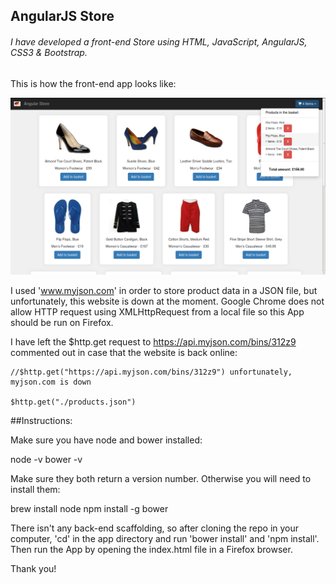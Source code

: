 ## AngularJS Store

###### I have developed a front-end Store using HTML, JavaScript, AngularJS, CSS3 & Bootstrap.

This is how the front-end app looks like:

![Alt text](./screenshots/screenshot.png)


I used 'www.myjson.com' in order to store product data in a JSON file, but unfortunately, this website is down at the moment. Google Chrome does not allow HTTP request using XMLHttpRequest from a local file so this App should be run on Firefox.

I have left the $http.get request to https://api.myjson.com/bins/312z9 commented out in case that the website is back online:

	//$http.get("https://api.myjson.com/bins/312z9") unfortunately, myjson.com is down  
	
	$http.get("./products.json")


##Instructions:

Make sure you have node and bower installed:

node -v
bower -v

Make sure they both return a version number. Otherwise you will need to install them:

brew install node
npm install -g bower


There isn't any back-end scaffolding, so after cloning the repo in your computer, 'cd' in the app directory and run 'bower install' and 'npm install'. Then run the App by opening the index.html file in a Firefox browser.

Thank you!